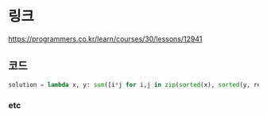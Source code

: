 # 링크
https://programmers.co.kr/learn/courses/30/lessons/12941

## 코드
```python
solution = lambda x, y: sum([i*j for i,j in zip(sorted(x), sorted(y, reverse=True))])
```

### etc
